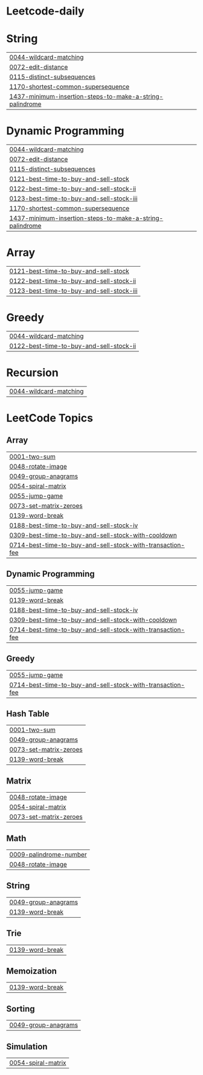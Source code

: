 # Leetcode-daily


# String
|  |
| ------- |
| [0044-wildcard-matching](https://github.com/rushi19383/Leetcode-daily/tree/master/0044-wildcard-matching) |
| [0072-edit-distance](https://github.com/rushi19383/Leetcode-daily/tree/master/0072-edit-distance) |
| [0115-distinct-subsequences](https://github.com/rushi19383/Leetcode-daily/tree/master/0115-distinct-subsequences) |
| [1170-shortest-common-supersequence](https://github.com/rushi19383/Leetcode-daily/tree/master/1170-shortest-common-supersequence) |
| [1437-minimum-insertion-steps-to-make-a-string-palindrome](https://github.com/rushi19383/Leetcode-daily/tree/master/1437-minimum-insertion-steps-to-make-a-string-palindrome) |
# Dynamic Programming
|  |
| ------- |
| [0044-wildcard-matching](https://github.com/rushi19383/Leetcode-daily/tree/master/0044-wildcard-matching) |
| [0072-edit-distance](https://github.com/rushi19383/Leetcode-daily/tree/master/0072-edit-distance) |
| [0115-distinct-subsequences](https://github.com/rushi19383/Leetcode-daily/tree/master/0115-distinct-subsequences) |
| [0121-best-time-to-buy-and-sell-stock](https://github.com/rushi19383/Leetcode-daily/tree/master/0121-best-time-to-buy-and-sell-stock) |
| [0122-best-time-to-buy-and-sell-stock-ii](https://github.com/rushi19383/Leetcode-daily/tree/master/0122-best-time-to-buy-and-sell-stock-ii) |
| [0123-best-time-to-buy-and-sell-stock-iii](https://github.com/rushi19383/Leetcode-daily/tree/master/0123-best-time-to-buy-and-sell-stock-iii) |
| [1170-shortest-common-supersequence](https://github.com/rushi19383/Leetcode-daily/tree/master/1170-shortest-common-supersequence) |
| [1437-minimum-insertion-steps-to-make-a-string-palindrome](https://github.com/rushi19383/Leetcode-daily/tree/master/1437-minimum-insertion-steps-to-make-a-string-palindrome) |
# Array
|  |
| ------- |
| [0121-best-time-to-buy-and-sell-stock](https://github.com/rushi19383/Leetcode-daily/tree/master/0121-best-time-to-buy-and-sell-stock) |
| [0122-best-time-to-buy-and-sell-stock-ii](https://github.com/rushi19383/Leetcode-daily/tree/master/0122-best-time-to-buy-and-sell-stock-ii) |
| [0123-best-time-to-buy-and-sell-stock-iii](https://github.com/rushi19383/Leetcode-daily/tree/master/0123-best-time-to-buy-and-sell-stock-iii) |
# Greedy
|  |
| ------- |
| [0044-wildcard-matching](https://github.com/rushi19383/Leetcode-daily/tree/master/0044-wildcard-matching) |
| [0122-best-time-to-buy-and-sell-stock-ii](https://github.com/rushi19383/Leetcode-daily/tree/master/0122-best-time-to-buy-and-sell-stock-ii) |
# Recursion
|  |
| ------- |
| [0044-wildcard-matching](https://github.com/rushi19383/Leetcode-daily/tree/master/0044-wildcard-matching) |
<!---LeetCode Topics Start-->
# LeetCode Topics
## Array
|  |
| ------- |
| [0001-two-sum](https://github.com/rushi19383/Leetcode-daily/tree/master/0001-two-sum) |
| [0048-rotate-image](https://github.com/rushi19383/Leetcode-daily/tree/master/0048-rotate-image) |
| [0049-group-anagrams](https://github.com/rushi19383/Leetcode-daily/tree/master/0049-group-anagrams) |
| [0054-spiral-matrix](https://github.com/rushi19383/Leetcode-daily/tree/master/0054-spiral-matrix) |
| [0055-jump-game](https://github.com/rushi19383/Leetcode-daily/tree/master/0055-jump-game) |
| [0073-set-matrix-zeroes](https://github.com/rushi19383/Leetcode-daily/tree/master/0073-set-matrix-zeroes) |
| [0139-word-break](https://github.com/rushi19383/Leetcode-daily/tree/master/0139-word-break) |
| [0188-best-time-to-buy-and-sell-stock-iv](https://github.com/rushi19383/Leetcode-daily/tree/master/0188-best-time-to-buy-and-sell-stock-iv) |
| [0309-best-time-to-buy-and-sell-stock-with-cooldown](https://github.com/rushi19383/Leetcode-daily/tree/master/0309-best-time-to-buy-and-sell-stock-with-cooldown) |
| [0714-best-time-to-buy-and-sell-stock-with-transaction-fee](https://github.com/rushi19383/Leetcode-daily/tree/master/0714-best-time-to-buy-and-sell-stock-with-transaction-fee) |
## Dynamic Programming
|  |
| ------- |
| [0055-jump-game](https://github.com/rushi19383/Leetcode-daily/tree/master/0055-jump-game) |
| [0139-word-break](https://github.com/rushi19383/Leetcode-daily/tree/master/0139-word-break) |
| [0188-best-time-to-buy-and-sell-stock-iv](https://github.com/rushi19383/Leetcode-daily/tree/master/0188-best-time-to-buy-and-sell-stock-iv) |
| [0309-best-time-to-buy-and-sell-stock-with-cooldown](https://github.com/rushi19383/Leetcode-daily/tree/master/0309-best-time-to-buy-and-sell-stock-with-cooldown) |
| [0714-best-time-to-buy-and-sell-stock-with-transaction-fee](https://github.com/rushi19383/Leetcode-daily/tree/master/0714-best-time-to-buy-and-sell-stock-with-transaction-fee) |
## Greedy
|  |
| ------- |
| [0055-jump-game](https://github.com/rushi19383/Leetcode-daily/tree/master/0055-jump-game) |
| [0714-best-time-to-buy-and-sell-stock-with-transaction-fee](https://github.com/rushi19383/Leetcode-daily/tree/master/0714-best-time-to-buy-and-sell-stock-with-transaction-fee) |
## Hash Table
|  |
| ------- |
| [0001-two-sum](https://github.com/rushi19383/Leetcode-daily/tree/master/0001-two-sum) |
| [0049-group-anagrams](https://github.com/rushi19383/Leetcode-daily/tree/master/0049-group-anagrams) |
| [0073-set-matrix-zeroes](https://github.com/rushi19383/Leetcode-daily/tree/master/0073-set-matrix-zeroes) |
| [0139-word-break](https://github.com/rushi19383/Leetcode-daily/tree/master/0139-word-break) |
## Matrix
|  |
| ------- |
| [0048-rotate-image](https://github.com/rushi19383/Leetcode-daily/tree/master/0048-rotate-image) |
| [0054-spiral-matrix](https://github.com/rushi19383/Leetcode-daily/tree/master/0054-spiral-matrix) |
| [0073-set-matrix-zeroes](https://github.com/rushi19383/Leetcode-daily/tree/master/0073-set-matrix-zeroes) |
## Math
|  |
| ------- |
| [0009-palindrome-number](https://github.com/rushi19383/Leetcode-daily/tree/master/0009-palindrome-number) |
| [0048-rotate-image](https://github.com/rushi19383/Leetcode-daily/tree/master/0048-rotate-image) |
## String
|  |
| ------- |
| [0049-group-anagrams](https://github.com/rushi19383/Leetcode-daily/tree/master/0049-group-anagrams) |
| [0139-word-break](https://github.com/rushi19383/Leetcode-daily/tree/master/0139-word-break) |
## Trie
|  |
| ------- |
| [0139-word-break](https://github.com/rushi19383/Leetcode-daily/tree/master/0139-word-break) |
## Memoization
|  |
| ------- |
| [0139-word-break](https://github.com/rushi19383/Leetcode-daily/tree/master/0139-word-break) |
## Sorting
|  |
| ------- |
| [0049-group-anagrams](https://github.com/rushi19383/Leetcode-daily/tree/master/0049-group-anagrams) |
## Simulation
|  |
| ------- |
| [0054-spiral-matrix](https://github.com/rushi19383/Leetcode-daily/tree/master/0054-spiral-matrix) |
<!---LeetCode Topics End-->